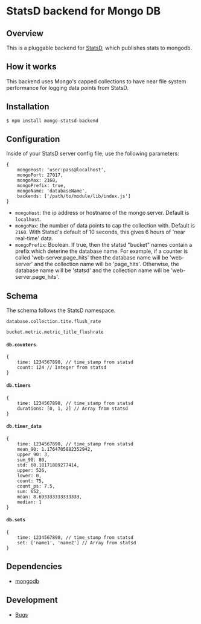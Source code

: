 # StatsD backend for Mongo DB

## Overview
This is a pluggable backend for [StatsD](https://github.com/etsy/statsd), which publishes stats to mongodb.

## How it works
This backend uses Mongo's capped collections to have near file system performance for logging data points from StatsD.

## Installation

`$ npm install mongo-statsd-backend`

## Configuration

Inside of your StatsD server config file, use the following parameters:

````
{
	mongoHost: 'user:pass@localhost',
	mongoPort: 27017,
	mongoMax: 2160, 
	mongoPrefix: true, 
	mongoName: 'databaseName',
	backends: ['/path/to/module/lib/index.js']
}

````

* `mongoHost`: the ip address or hostname of the mongo server. Default is `localhost`.
* `mongoMax`: the number of data points to cap the collection with. Default is `2160`. With Statsd's default of 10 seconds, this gives 6 hours of 'near real-time' data.
* `mongoPrefix`: Boolean. If true, then the statsd "bucket" names contain a prefix which deterine the database name. For example, if a counter is called 'web-server.page_hits' then the database name will be 'web-server' and the collection name will be 'page_hits'. Otherwise, the database name will be 'statsd' and the collection name will be 'web-server.page_hits'.

## Schema

The schema follows the StatsD namespace.

`database.collection.tite.flush_rate`

`bucket.metric.metric_title_flushrate`

#### `db.counters`

````
{
	time: 1234567890, // time_stamp from statsd
	count: 124 // Integer from statsd
}

````

#### `db.timers`

````
{
	time: 1234567890, // time_stamp from statsd
	durations: [0, 1, 2] // Array from statsd
}
````

#### `db.timer_data`

````
{
	time: 1234567890, // time_stamp from statsd
	mean_90: 1.1764705882352942,
	upper_90: 3,
	sum_90: 80,
	std: 60.18171889277414,
	upper: 526,
	lower: 0,
	count: 75,
	count_ps: 7.5,
	sum: 652,
	mean: 8.693333333333333,
	median: 1
}
````

#### `db.sets`

````
{
	time: 1234567890, // time_stamp from statsd
	set: ['name1', 'name2'] // Array from statsd
}
````


  
## Dependencies
- [mongodb](https://github.com/mongodb/node-mongodb-native)

## Development
- [Bugs](https://github.com/dynmeth/mongo-statsd-backend/issues)
